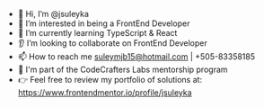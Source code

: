 - 👋 Hi, I’m @jsuleyka
- 👀 I’m interested in being a FrontEnd Developer
- 🌱 I’m currently learning TypeScript & React
- 👂 I’m looking to collaborate on FrontEnd Developer
- 📫 How to reach me suleymjb15@hotmail.com | +505-83358185
- 🤝 I'm part of the CodeCrafters Labs mentorship program
- 👉 Feel free to review my portfolio of solutions at: https://www.frontendmentor.io/profile/jsuleyka

<!---
jsuleyka/jsuleyka is a ✨ special ✨ repository because its `README.md` (this file) appears on your GitHub profile.
You can click the Preview link to take a look at your changes.
--->
